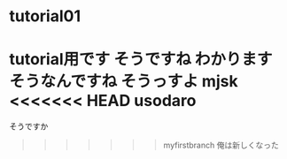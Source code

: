 # tutorial01
tutorial用です
そうですね
わかります
そうなんですね
そうっすよ
mjsk
<<<<<<< HEAD
usodaro
=======
そうですか
>>>>>>> myfirstbranch
俺は新しくなった
